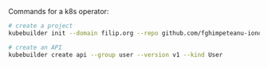 Commands for a k8s operator:
```bash
# create a project
kubebuilder init --domain filip.org --repo github.com/fghimpeteanu-ionos/user-op

# create an API
kubebuilder create api --group user --version v1 --kind User


```